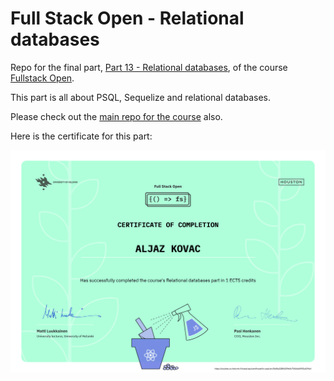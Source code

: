 # Full Stack Open - Relational databases

Repo for the final part, [Part 13 - Relational databases]([url](https://fullstackopen.com/en/part13)), of the course [Fullstack Open](https://fullstackopen.com/en/).

This part is all about PSQL, Sequelize and relational databases.

Please check out the [main repo for the course](https://github.com/aljazkovac/fullstackopen-part0-to-part9-react) also.

Here is the certificate for this part:

![Certificate - part 13 - relational databases](https://github.com/aljazkovac/fullstackopen-part13-relational-databases/blob/main/certificate-fullstack-part13-relational-db-certificate.png)
